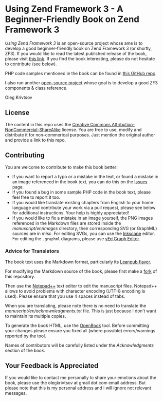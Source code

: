 # Using Zend Framework 3 - A Beginner-Friendly Book on Zend Framework 3

*Using Zend Framework 3* is an open-source project whose ame is to develop a good beginner-friendly book on Zend Framework 3 (or shortly, ZF3). If you would like to read the latest published release of the book, please visit [this link](https://olegkrivtsov.github.io/using-zend-framework-3-book/html). If you find the book interesting, please do not hesitate to contribute (see below).

PHP code samples mentioned in the book can be found in [this GitHub repo](https://github.com/olegkrivtsov/using-zf3-book-samples). 

I also run another [open-source project](https://github.com/olegkrivtsov/zf3-api-reference) whose goal is to develop a good ZF3 components & class reference.

Oleg Krivtsov

## License

The content in this repo uses the [Creative Commons Attribution-NonCommercial-ShareAlike](https://creativecommons.org/licenses/by-nc-sa/4.0/) license. You are free to use, modify and distribute it for non-commerical purposes. Just mention the original author and provide a link to this repo.

## Contributing

You are welcome to contribute to make this book better:

  * If you want to report a typo or a mistake in the text, or found a mistake in an image referenced in the book text, you can do this on the [Issues](https://github.com/olegkrivtsov/using-zend-framework-3-book/issues) page. 
  * If you found a bug in some sample PHP code in the book text, please feel free to report it too.
  * If you would like translate existing chapters from English to your home language and contribute your work via a pull request, please see below for additional instructions. Your help is highly appreciated!
  * If you would like to fix a mistake in an image yourself, the PNG images referenced in the Markdown files are stored inside the *manuscript/en/images* directory, their corresponding SVG (or GraphML) sources are in *misc*. For editing SVGs, you can use the [Inkscape](https://inkscape.org/ru/download/) editor. For editing the `.graphml` diagrams, please use [yEd Graph Editor](https://www.yworks.com/products/yed).

### Advice for Translators
  
The book text uses the Markdown format, particularly its [Leanpub flavor](https://leanpub.com/help/manual). 
  
For modifying the Markdown source of the book, please first make a [fork](https://help.github.com/articles/fork-a-repo/) of this repository. 

Then use the [Notepad++](https://notepad-plus-plus.org/) text editor to edit the manuscript files. Notepad++ allows
to avoid problems with character encoding (UTF-8 encoding is used). Please ensure that you use 4 spaces instead of tabs.  

When you are translating, please note there is no need to translate the *manuscript/en/acknownledgments.txt* file. This is just because I don't want to maintain its multiple copies. 

To generate the book HTML, use the [OpenBook](https://github.com/olegkrivtsov/openbook) tool. Before committing your changes please ensure you fixed all (where possible) errors/warnings reported by the tool.

Names of contributors will be carefully listed under the *Acknowledgments* section of the book. 

## Your Feedback is Appreciated

If you would like to contact me personally to share your emotions about the book, please use the olegkrivtsov at gmail dot com email address. But please note that this is my personal address and I will ignore not relevant messages.
